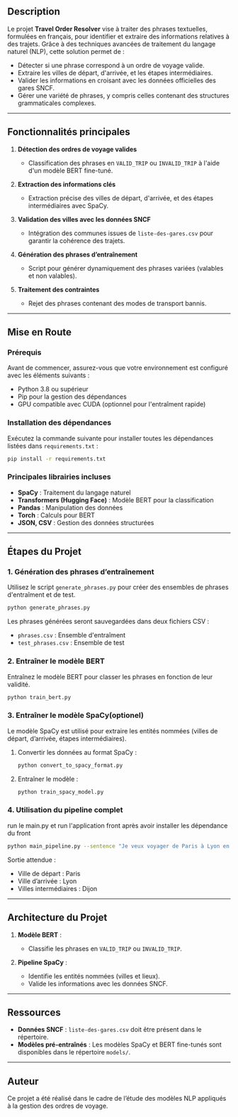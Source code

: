 ## Description

Le projet **Travel Order Resolver** vise à traiter des phrases textuelles, formulées en français, pour identifier et extraire des informations relatives à des trajets. Grâce à des techniques avancées de traitement du langage naturel (NLP), cette solution permet de :

- Détecter si une phrase correspond à un ordre de voyage valide.
- Extraire les villes de départ, d'arrivée, et les étapes intermédiaires.
- Valider les informations en croisant avec les données officielles des gares SNCF.
- Gérer une variété de phrases, y compris celles contenant des structures grammaticales complexes.

---

## Fonctionnalités principales

1. **Détection des ordres de voyage valides**
   - Classification des phrases en `VALID_TRIP` ou `INVALID_TRIP` à l'aide d'un modèle BERT fine-tuné.

2. **Extraction des informations clés**
   - Extraction précise des villes de départ, d'arrivée, et des étapes intermédiaires avec SpaCy.

3. **Validation des villes avec les données SNCF**
   - Intégration des communes issues de `liste-des-gares.csv` pour garantir la cohérence des trajets.

4. **Génération des phrases d’entraînement**
   - Script pour générer dynamiquement des phrases variées (valables et non valables).

5. **Traitement des contraintes**
   - Rejet des phrases contenant des modes de transport bannis.

---

## Mise en Route

### Prérequis

Avant de commencer, assurez-vous que votre environnement est configuré avec les éléments suivants :

- Python 3.8 ou supérieur
- Pip pour la gestion des dépendances
- GPU compatible avec CUDA (optionnel pour l'entraîment rapide)

### Installation des dépendances

Exécutez la commande suivante pour installer toutes les dépendances listées dans `requirements.txt` :

```bash
pip install -r requirements.txt
```

### Principales librairies incluses

- **SpaCy** : Traitement du langage naturel
- **Transformers (Hugging Face)** : Modèle BERT pour la classification
- **Pandas** : Manipulation des données
- **Torch** : Calculs pour BERT
- **JSON, CSV** : Gestion des données structurées

---

## Étapes du Projet

### 1. Génération des phrases d’entraînement

Utilisez le script `generate_phrases.py` pour créer des ensembles de phrases d'entraîment et de test.

```bash
python generate_phrases.py
```

Les phrases générées seront sauvegardées dans deux fichiers CSV :
- `phrases.csv` : Ensemble d'entraîment
- `test_phrases.csv` : Ensemble de test

### 2. Entraîner le modèle BERT

Entraînez le modèle BERT pour classer les phrases en fonction de leur validité.

```bash
python train_bert.py
```

### 3. Entraîner le modèle SpaCy(optionel)

Le modèle SpaCy est utilisé pour extraire les entités nommées (villes de départ, d’arrivée, étapes intermédiaires).

1. Convertir les données au format SpaCy :
   ```bash
   python convert_to_spacy_format.py
   ```
2. Entraîner le modèle :
   ```bash
   python train_spacy_model.py
   ```

### 4. Utilisation du pipeline complet

run le main.py et run l'application front après avoir installer les dépendance du front

```bash
python main_pipeline.py --sentence "Je veux voyager de Paris à Lyon en passant par Dijon."
```

Sortie attendue :
- Ville de départ : Paris
- Ville d’arrivée : Lyon
- Villes intermédiaires : Dijon

---

## Architecture du Projet

1. **Modèle BERT** :
   - Classifie les phrases en `VALID_TRIP` ou `INVALID_TRIP`.

2. **Pipeline SpaCy** :
   - Identifie les entités nommées (villes et lieux).
   - Valide les informations avec les données SNCF.

---

## Ressources

- **Données SNCF** : `liste-des-gares.csv` doit être présent dans le répertoire.
- **Modèles pré-entraînés** : Les modèles SpaCy et BERT fine-tunés sont disponibles dans le répertoire `models/`.

---

## Auteur

Ce projet a été réalisé dans le cadre de l’étude des modèles NLP appliqués à la gestion des ordres de voyage.
